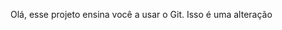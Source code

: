 <!-- instrução e informações que não fica no código- me leia[
    master- dentro da branch- quando cria o repositório ela é criada automaticamente.
    commit- versões que fazemos do nosso arquivo para poder editar
    git init- para criar um repositório
    git add- colocou o nome do arquivo, para colocar o arquivo criado dentro da área de staging
    git commit -m = mensagem do commit para de fato comitar.
    master- main (estão migrando para nova nomenclatura) ($ git branch -M "main")
] -->

Olá, esse projeto ensina você a usar o Git.
Isso é uma alteração